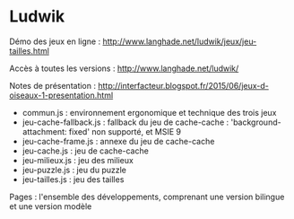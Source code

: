 Ludwik
========

Démo des jeux en ligne : http://www.langhade.net/ludwik/jeux/jeu-tailles.html

Accès à toutes les versions : http://www.langhade.net/ludwik/

Notes de présentation : http://interfacteur.blogspot.fr/2015/06/jeux-d-oiseaux-1-presentation.html

* commun.js : environnement ergonomique et technique des trois jeux
* jeu-cache-fallback.js : fallback du jeu de cache-cache : 'background-attachment: fixed' non supporté, et MSIE 9
* jeu-cache-frame.js : annexe du jeu de cache-cache
* jeu-cache.js : jeu de cache-cache
* jeu-milieux.js : jeu des milieux
* jeu-puzzle.js : jeu du puzzle
* jeu-tailles.js : jeu des tailles


Pages : l'ensemble des développements, comprenant une version bilingue et une version modèle